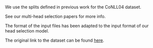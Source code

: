 We use the splits defined in previous work for the CoNLL04 dataset. 

See our multi-head selection papers for more info. 

The format of the input files has been adapted to the input format of our head selection model. 

The original link to the dataset can be found [here](http://cogcomp.org/Data/ER/conll04.corp).
